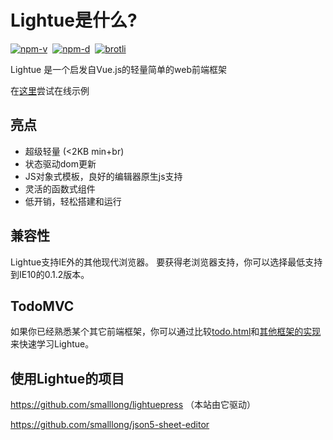 # Lightue是什么?

<a href="https://npmjs.com/package/lightue"><img src="https://img.shields.io/npm/v/lightue.svg" alt="npm-v"></a>&nbsp;
<a href="https://npmjs.com/package/lightue"><img src="https://img.shields.io/npm/dt/lightue.svg" alt="npm-d"></a>&nbsp;
<a href="https://bundlephobia.com/result?p=lightue"><img src="https://img.badgesize.io/https:/unpkg.com/lightue/dist/lightue.min.js?label=brotli&compression=brotli" alt="brotli"></a>

Lightue 是一个启发自Vue.js的轻量简单的web前端框架

在[这里](https://codepen.io/lxl898/pen/vYyooWK)尝试在线示例

## 亮点

- 超级轻量 (<2KB min+br)
- 状态驱动dom更新
- JS对象式模板，良好的编辑器原生js支持
- 灵活的函数式组件
- 低开销，轻松搭建和运行

## 兼容性

Lightue支持IE外的其他现代浏览器。
要获得老浏览器支持，你可以选择最低支持到IE10的0.1.2版本。

## TodoMVC

如果你已经熟悉某个其它前端框架，你可以通过比较[todo.html](https://github.com/smalllong/lightue/blob/master/todo.html)和[其他框架的实现](https://github.com/tastejs/todomvc)来快速学习Lightue。

## 使用Lightue的项目

https://github.com/smalllong/lightuepress （本站由它驱动）

https://github.com/smalllong/json5-sheet-editor

